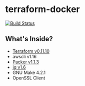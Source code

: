 # terraform-docker

[![Build Status](https://travis-ci.org/royge/terraform-docker.svg?branch=master)](https://travis-ci.org/royge/terraform-docker)

## What's Inside?

* [Terraform v0.11.10](https://www.terraform.io/)
* awscli v1.16
* [Packer v1.1.3](https://www.packer.io/)
* [jq v1.6](https://stedolan.github.io/jq/)
* GNU Make 4.2.1
* OpenSSL Client
